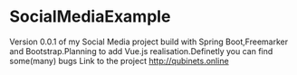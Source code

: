 # SocialMediaExample
Version 0.0.1 of my Social Media project build with Spring Boot,Freemarker and Bootstrap.Planning to add Vue.js realisation.Definetly you can find some(many) bugs 
Link to the project  http://qubinets.online
